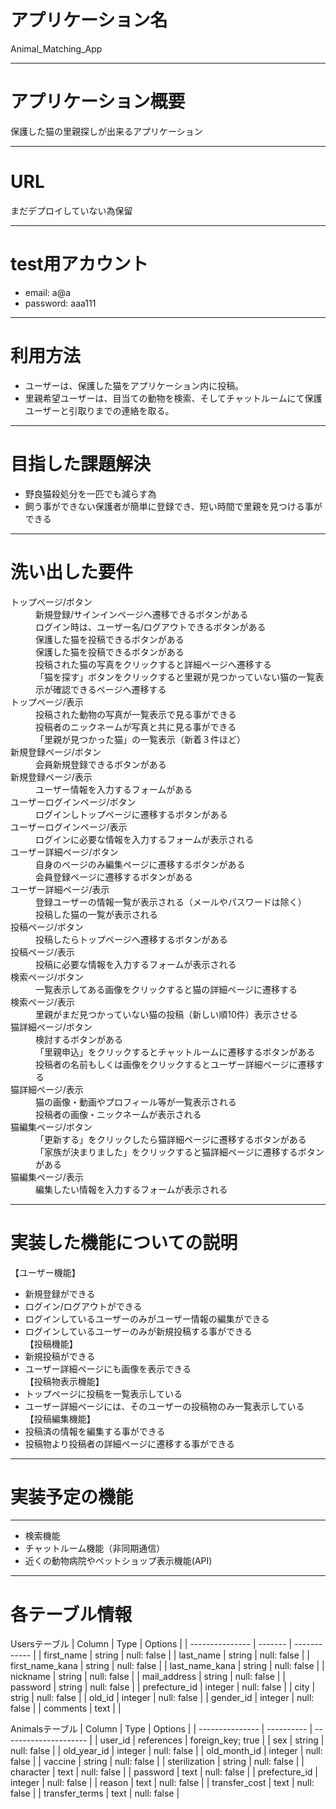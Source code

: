 # アプリケーション名
Animal_Matching_App
- - -
# アプリケーション概要
保護した猫の里親探しが出来るアプリケーション
- - -
# URL
まだデプロイしていない為保留
- - -
# test用アカウント
* email: a@a
* password: aaa111
- - -
# 利用方法
* ユーザーは、保護した猫をアプリケーション内に投稿。
* 里親希望ユーザーは、目当ての動物を検索、そしてチャットルームにて保護ユーザーと引取りまでの連絡を取る。
- - -
# 目指した課題解決
* 野良猫殺処分を一匹でも減らす為
* 飼う事ができない保護者が簡単に登録でき、短い時間で里親を見つける事ができる
- - -
# 洗い出した要件
<dl>
  <dt>トップページ/ボタン</dt>
    <dd>新規登録/サインインページへ遷移できるボタンがある</dd>
    <dd>ログイン時は、ユーザー名/ログアウトできるボタンがある</dd>
    <dd>保護した猫を投稿できるボタンがある</dd>
    <dd>保護した猫を投稿できるボタンがある</dd>
    <dd>投稿された猫の写真をクリックすると詳細ページへ遷移する</dd>
    <dd>「猫を探す」ボタンをクリックすると里親が見つかっていない猫の一覧表示が確認できるページへ遷移する</dd>
  <dt>トップページ/表示</dt>
    <dd>投稿された動物の写真が一覧表示で見る事ができる</dd>
    <dd>投稿者のニックネームが写真と共に見る事ができる</dd>
    <dd>「里親が見つかった猫」の一覧表示（新着３件ほど）</dd>
  <dt>新規登録ページ/ボタン</dt>
    <dd>会員新規登録できるボタンがある</dd>
  <dt>新規登録ページ/表示</dt>
    <dd>ユーザー情報を入力するフォームがある</dd>
  <dt>ユーザーログインページ/ボタン</dt>
    <dd>ログインしトップページに遷移するボタンがある</dd>
  <dt>ユーザーログインページ/表示</dt>
    <dd>ログインに必要な情報を入力するフォームが表示される</dd>
  <dt>ユーザー詳細ページ/ボタン</dt>
    <dd>自身のページのみ編集ページに遷移するボタンがある</dd>
    <dd>会員登録ページに遷移するボタンがある</dd>
  <dt>ユーザー詳細ページ/表示</dt>
    <dd>登録ユーザーの情報一覧が表示される（メールやパスワードは除く）</dd>
    <dd>投稿した猫の一覧が表示される</dd>
  <dt>投稿ページ/ボタン</dt>
    <dd>投稿したらトップページへ遷移するボタンがある</dd>
  <dt>投稿ページ/表示</dt>
    <dd>投稿に必要な情報を入力するフォームが表示される</dd>
  <dt>検索ページ/ボタン</dt>
    <dd>一覧表示してある画像をクリックすると猫の詳細ページに遷移する</dd>
  <dt>検索ページ/表示</dt>
    <dd>里親がまだ見つかっていない猫の投稿（新しい順10件）表示させる</dd>
  <dt>猫詳細ページ/ボタン<dt>
    <dd>検討するボタンがある</dd>
    <dd>「里親申込」をクリックするとチャットルームに遷移するボタンがある</dd>
    <dd>投稿者の名前もしくは画像をクリックするとユーザー詳細ページに遷移する</dd>
  <dt>猫詳細ページ/表示</dt>
    <dd>猫の画像・動画やプロフィール等が一覧表示される</dd>
    <dd>投稿者の画像・ニックネームが表示される</dd>
  <dt>猫編集ページ/ボタン</dt>
    <dd>「更新する」をクリックしたら猫詳細ページに遷移するボタンがある</dd>
    <dd>「家族が決まりました」をクリックすると猫詳細ページに遷移するボタンがある</dd>
  <dt>猫編集ページ/表示</dt>
    <dd>編集したい情報を入力するフォームが表示される<dd>
</dl>

- - -
# 実装した機能についての説明
【ユーザー機能】
* 新規登録ができる
* ログイン/ログアウトができる
* ログインしているユーザーのみがユーザー情報の編集ができる
* ログインしているユーザーのみが新規投稿する事ができる  
【投稿機能】
* 新規投稿ができる
* ユーザー詳細ページにも画像を表示できる  
【投稿物表示機能】
* トップページに投稿を一覧表示している
* ユーザー詳細ページには、そのユーザーの投稿物のみ一覧表示している  
【投稿編集機能】
* 投稿済の情報を編集する事ができる
* 投稿物より投稿者の詳細ページに遷移する事ができる
- - -
# 実装予定の機能
- - -
* 検索機能
* チャットルーム機能（非同期通信）
* 近くの動物病院やペットショップ表示機能(API)
- - -
# 各テーブル情報
Usersテーブル
| Column          | Type    | Options      |
| --------------- | ------- | ------------ |
| first_name      | string  | null: false  |
| last_name       | string  | null: false  |
| first_name_kana | string  | null: false  |
| last_name_kana  | string  | null: false  |
| nickname        | string  | null: false  |
| mail_address    | string  | null: false  |
| password        | string  | null: false  |
| prefecture_id   | integer | null: false  |
| city            | strig   | null: false  |
| old_id          | integer | null: false  |
| gender_id       | integer | null: false  |
| comments        | text    |              |

Animalsテーブル
| Column          | Type       | Options               |
| --------------- | ---------- | --------------------- |
| user_id         | references | foreign_key; true     |
| sex             | string     | null: false           |
| old_year_id     | integer    | null: false           |
| old_month_id    | integer    | null: false           |
| vaccine         | string     | null: false           |
| sterilization   | string     | null: false           |
| character       | text       | null: false           |
| password        | text       | null: false           |
| prefecture_id   | integer    | null: false           |
| reason          | text       | null: false           |
| transfer_cost   | text       | null: false           |
| transfer_terms  | text       | null: false           |

<!-- 下記オプション一覧 -->
<!-- null: false カラムが殻の状態では保存できない -->
<!-- unique: true 一意性のみ許可（同じ値は保存できない） -->
<!-- ## foreign_key; true 外部キーの設定（別テーブルのカラム参照）  -->